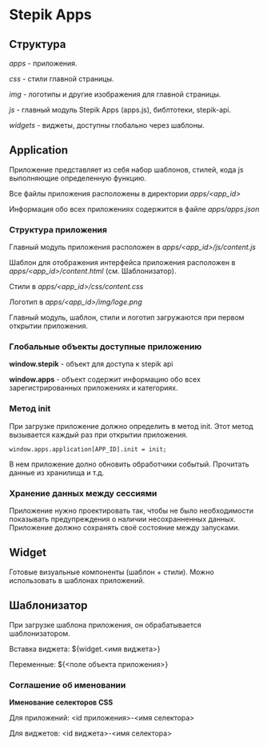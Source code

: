 # Stepik Apps
## Структура

*apps* - приложения.

*css* - стили главной страницы.

*img* - логотипы и другие изображения для главной страницы.

*js* - главный модуль Stepik Apps (apps.js), библтотеки, stepik-api.

*widgets* - виджеты, доступны глобально через шаблоны.

## Application
Приложение представляет из себя набор шаблонов, стилей, кода js выполняющие определенную функцию.

Все файлы приложения расположены в директории *apps/\<app_id>*

Информация обо всех приложениях содержится в файле *apps/apps.json*
### Структура приложения
Главный модуль приложения расположен в *apps/\<app_id>/js/content.js*

Шаблон для отображения интерфейса приложения расположен в *apps/\<app_id>/content.html* (см. Шаблонизатор).

Стили в *apps/\<app_id>/css/content.css*

Логотип в *apps/\<app_id>/img/loge.png*

Главный модуль, шаблон, стили и логотип загружаются при первом открытии приложения.

### Глобальные объекты доступные приложению
**window.stepik** - объект для доступа к stepik api

**window.apps** - объект содержит информацию обо всех зарегистрированных приложениях и категориях.

### Метод init
При загрузке приложение должно определить в метод init. Этот метод вызывается каждый раз при открытии приложения.

`window.apps.application[APP_ID].init = init;`

В нем приложение долно обновить обработчики событый. Прочитать данные из хранилища и т.д.

### Хранение данных между сессиями
Приложение нужно проектировать так, чтобы не было необходимости показывать предупреждения о наличии несохранненных данных.
Приложение должно сохранять своё состояние между запусками.


## Widget
Готовые визуальные компоненты (шаблон + стили). Можно использовать в шаблонах приложений.

## Шаблонизатор

При загрузке шаблона приложения, он обрабатывается шаблонизатором.

Вставка виджета: ${widget.\<имя виджета>}

Переменные: ${\<поле объекта приложения>}

### Соглашение об именовании

**Именование селекторов CSS**

Для приложений:
\<id приложения>-\<имя селектора>

Для виджетов:
\<id виджета>-\<имя селектора>
